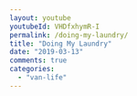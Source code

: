 ```yaml
---
layout: youtube
youtubeId: VHDfxhymR-I
permalink: /doing-my-laundry/
title: "Doing My Laundry"
date: "2019-03-13"
comments: true
categories: 
  - "van-life"
---
```


